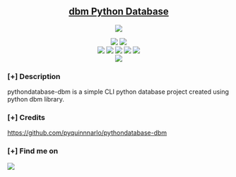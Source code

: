 <h2 align="center"><u>dbm Python Database</u></h2>

<div align="center">
    <img src="https://media.giphy.com/media/IpeYSEZshTefe/giphy.gif" >
</div>

<p align="center">
    <img src="https://img.shields.io/github/license/pyquinnnarlo/pythondatabase-dbm?style=for-the-badge&color=blue">
    <img src="https://img.shields.io/github/contributors/pyquinnnarlo/pythondatabase-dbm?style=for-the-badge&color=cyan">
<br>
    <img src="https://img.shields.io/badge/Author-PyQuinn-magenta?style=flat-square">
    <img src="https://img.shields.io/badge/Open%20Source-Yes-orange?style=flat-square">
    <img src="https://img.shields.io/badge/Maintained-Yes-cyan?style=flat-square">
    <img src="https://img.shields.io/badge/Made%20In-Liberia-green?style=flat-square">
    <img src="https://img.shields.io/badge/Written%20In-Python-blue?style=flat-square">
<br>
    <img src="https://github-readme-stats.vercel.app/api/pin/?username=pyquinnnarlo&repo=pythondatabase-dbm&theme=synthwave">
</p>

### [+] Description
pythondatabase-dbm is a simple CLI python database project created using python dbm library. 

### [+] Credits 
<a href="https://github.com/pyquinnnarlo/pythondatabase-dbm">https://github.com/pyquinnnarlo/pythondatabase-dbm</a>

### [+] Find me on 
<a href="mailto:pyquinnnarlo@gmail.com" target="_blank"><img src="https://img.shields.io/badge/Email-pyquinnnarlo@gmail.com-blue?style=for-the-badge&logo=gmail"></a>

